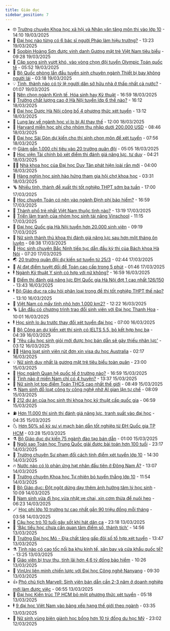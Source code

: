```yaml
---
title: Giáo dục
sidebar_position: 7
---
```


<!-- vnexpress-giao-duc:START -->
- 🤓 [Trường chuyên Khoa học xã hội và Nhân văn tăng môn thi vào lớp 10](https://vnexpress.net/truong-chuyen-khoa-hoc-xa-hoi-va-nhan-van-tang-mon-thi-vao-lop-10-4863363.html) - 14:10 19/03/2025
- 🦆 [Đại học nào từng có 6 bác sĩ người Pháp làm hiệu trưởng?](https://vnexpress.net/dai-hoc-nao-tung-co-6-bac-si-nguoi-phap-lam-hieu-truong-4863286.html) - 13:23 19/03/2025
- 🦩 [Soobin Hoàng Sơn được vinh danh Gương mặt trẻ Việt Nam tiêu biểu](https://vnexpress.net/soobin-hoang-son-duoc-vinh-danh-guong-mat-tre-viet-nam-tieu-bieu-4863267.html) - 09:28 19/03/2025
- 🌮 [Cặp song sinh vượt khó, vào vòng chọn đội tuyển Olympic Toán quốc tế](https://vnexpress.net/cap-song-sinh-vuot-kho-vao-vong-chon-doi-tuyen-olympic-toan-quoc-te-4863072.html) - 05:52 19/03/2025
- 🔭 [Bộ Quốc phòng lần đầu tuyển sinh chuyên ngành Thiết bị bay không người lái](https://vnexpress.net/bo-quoc-phong-lan-dau-tuyen-sinh-chuyen-nganh-thiet-bi-bay-khong-nguoi-lai-4863127.html) - 03:18 19/03/2025
- 💡 [Tỉnh, thành nào có tỷ lệ người dân sở hữu nhà ở thấp nhất cả nước?](https://vnexpress.net/tinh-thanh-nao-co-ty-le-nguoi-dan-so-huu-nha-o-thap-nhat-ca-nuoc-4862974.html) - 01:07 19/03/2025
- 🥰 [Nên chọn ngành Kinh tế, Hóa sinh hay Kỹ thuật](https://vnexpress.net/nen-chon-nganh-kinh-te-hoa-sinh-hay-ky-thuat-4856451.html) - 16:59 18/03/2025
- 🐲 [Trường chất lượng cao ở Hà Nội tuyển lớp 6 thế nào?](https://vnexpress.net/truong-chat-luong-cao-o-ha-noi-tuyen-lop-6-the-nao-4862203.html) - 16:12 18/03/2025
- 🦒 [Đại học Dược Hà Nội công bố 4 phương thức xét tuyển](https://vnexpress.net/dai-hoc-duoc-ha-noi-cong-bo-4-phuong-thuc-xet-tuyen-4862879.html) - 13:12 18/03/2025
- 🦆 [Lung lay về ngành học vì lo bị AI thay thế](https://vnexpress.net/lung-lay-ve-nganh-hoc-vi-lo-bi-ai-thay-the-4862417.html) - 12:00 18/03/2025
- 🧰 [Harvard miễn học phí cho nhóm thu nhập dưới 200.000 USD](https://vnexpress.net/harvard-mien-hoc-phi-cho-nhom-thu-nhap-duoi-200-000-usd-4862882.html) - 08:46 18/03/2025
- 🐘 [Đại học Sài Gòn dự kiến cho thí sinh chọn môn để xét tuyển](https://vnexpress.net/dai-hoc-sai-gon-du-kien-cho-thi-sinh-chon-mon-de-xet-tuyen-4862762.html) - 07:56 18/03/2025
- 🤓 [Giảm gần 1.000 chỉ tiêu vào 20 trường quân đội](https://vnexpress.net/giam-gan-1-000-chi-tieu-vao-20-truong-quan-doi-4862658.html) - 05:05 18/03/2025
- 🧰 [Học viện Tài chính bỏ xét điểm thi đánh giá năng lực, tư duy](https://vnexpress.net/hoc-vien-tai-chinh-bo-xet-diem-thi-danh-gia-nang-luc-tu-duy-4862324.html) - 04:21 18/03/2025
- 🧑‍💻 [Nhà khoa học của Đại học Duy Tân phát hiện loài rắn mới](https://vnexpress.net/nha-khoa-hoc-cua-dai-hoc-duy-tan-phat-hien-loai-ran-moi-4862659.html) - 04:00 18/03/2025
- 🫶 [Hàng nghìn học sinh hào hứng tham gia hội chợ khoa học](https://vnexpress.net/hang-nghin-hoc-sinh-hao-hung-tham-gia-hoi-cho-khoa-hoc-4861971.html) - 03:31 18/03/2025
- 🪜 [Nhiều tỉnh, thành đề xuất thi tốt nghiệp THPT sớm ba tuần](https://vnexpress.net/nhieu-tinh-thanh-de-xuat-thi-tot-nghiep-thpt-som-ba-tuan-4862515.html) - 17:00 17/03/2025
- 🎊 [Học chuyên Toán có nên vào ngành Định phí bảo hiểm?](https://vnexpress.net/hoc-chuyen-toan-co-nen-vao-nganh-dinh-phi-bao-hiem-4860967.html) - 16:59 17/03/2025
- 🧐 [Thành phố trẻ nhất Việt Nam thuộc tỉnh nào?](https://vnexpress.net/thanh-pho-tre-nhat-viet-nam-thuoc-tinh-nao-4862460.html) - 13:19 17/03/2025
- 🌈 [Triển lãm tranh của nhóm học sinh tài năng Vinschool](https://vnexpress.net/trien-lam-tranh-cua-nhom-hoc-sinh-tai-nang-vinschool-4862446.html) - 11:15 17/03/2025
- 🥰 [Đại học Quốc gia Hà Nội tuyển hơn 20.000 sinh viên](https://vnexpress.net/dai-hoc-quoc-gia-ha-noi-tuyen-hon-20-000-sinh-vien-4862201.html) - 09:19 17/03/2025
- 🎡 [Nữ sinh thành thủ khoa thi đánh giá năng lực sau hơn một tháng ôn luyện](https://vnexpress.net/nu-sinh-thanh-thu-khoa-thi-danh-gia-nang-luc-sau-hon-mot-thang-on-luyen-4862281.html) - 08:38 17/03/2025
- 🎊 [Học sinh chuyên Bắc Ninh tiếp tục dẫn đầu kỳ thi của Bách khoa Hà Nội](https://vnexpress.net/pho-diem-thi-danh-gia-tu-duy-bach-khoa-dot-2-nam-2025-4862312.html) - 07:20 17/03/2025
- 🌏 [20 trường quân đội dự kiến sơ tuyển từ 25/3](https://vnexpress.net/20-truong-quan-doi-du-kien-so-tuyen-tu-25-3-4862124.html) - 02:44 17/03/2025
- 🥸 [AI đạt điểm tuyệt đối đề Toán cao cấp trong 5 phút](https://vnexpress.net/ai-dat-diem-tuyet-doi-de-toan-cao-cap-trong-5-phut-4862082.html) - 01:46 17/03/2025
- 🕴 [Ngành Kỹ thuật Y sinh có hợp với nữ không?](https://vnexpress.net/nganh-ky-thuat-y-sinh-co-hop-voi-nu-khong-4859346.html) - 16:59 16/03/2025
- 💂 [Điểm thi đánh giá năng lực ĐH Quốc gia Hà Nội đợt 1 cao nhất 126/150](https://vnexpress.net/pho-diem-thi-danh-gia-nang-luc-hsa-dot-1-nam-2025-4862021.html) - 13:43 16/03/2025
- 🕴 [Bộ Giáo dục ra câu hỏi phân loại trong đề thi tốt nghiệp THPT thế nào?](https://vnexpress.net/cau-hoi-thuc-te-trong-de-thi-tot-nghiep-thpt-2025-nhu-the-nao-4861994.html) - 13:10 16/03/2025
- 🌋 [Việt Nam có mấy tỉnh nhỏ hơn 1.000 km2?](https://vnexpress.net/viet-nam-co-may-tinh-nho-hon-1-000-km2-4862018.html) - 12:22 16/03/2025
- 🪜 [Lần đầu có chương trình trao đổi sinh viên với Đại học Thanh Hoa](https://vnexpress.net/lan-dau-co-chuong-trinh-trao-doi-sinh-vien-voi-dai-hoc-thanh-hoa-4861988.html) - 10:01 16/03/2025
- 🕴 [Học sinh lo âu trước thay đổi xét tuyển đại học](https://vnexpress.net/hoc-sinh-lo-au-truoc-thay-doi-xet-tuyen-dai-hoc-4861863.html) - 07:00 16/03/2025
- 🎃 [Bộ Công an dự kiến xét thí sinh có IELTS 5.5, bỏ kết hợp học bạ](https://vnexpress.net/huong-dan-so-tuyen-xet-tuyen-khoi-truong-cong-an-nam-2025-4861926.html) - 04:39 16/03/2025
- 🦏 [&#39;Yêu cầu học sinh giỏi mới được học bán dẫn sẽ gây thiếu nhân lực&#39;](https://vnexpress.net/yeu-cau-hoc-sinh-gioi-moi-duoc-hoc-ban-dan-se-gay-thieu-nhan-luc-4861721.html) - 03:12 16/03/2025
- 🧑‍🏫 [Hàng loạt sinh viên rút đơn xin visa du học Australia](https://vnexpress.net/hang-loat-sinh-vien-rut-don-xin-visa-du-hoc-australia-4861873.html) - 02:17 16/03/2025
- 💡 [Nữ sinh duy nhất là gương mặt trẻ tiêu biểu toàn quân](https://vnexpress.net/nu-sinh-duy-nhat-la-guong-mat-tre-tieu-bieu-toan-quan-4861738.html) - 23:00 15/03/2025
- 🐎 [Học ngành Quan hệ quốc tế ở trường nào?](https://vnexpress.net/hoc-nganh-quan-he-quoc-te-o-truong-nao-4861059.html) - 16:59 15/03/2025
- 🧰 [Tỉnh nào ở miền Nam chỉ có 4 huyện?](https://vnexpress.net/tinh-nao-o-mien-nam-chi-co-4-huyen-4861796.html) - 13:37 15/03/2025
- 🙉 [Nữ sinh lọt top điểm Toán THCS cao nhất thế giới](https://vnexpress.net/nu-sinh-lot-top-diem-toan-thcs-cao-nhat-the-gioi-4861697.html) - 08:49 15/03/2025
- ⚗️ [Nam sinh đỗ loạt công ty công nghệ nhờ AI gian lận tự chế](https://vnexpress.net/nam-sinh-do-loat-cong-ty-cong-nghe-nho-ai-gian-lan-tu-che-4861733.html) - 08:09 15/03/2025
- 🌝 [212 dự án của học sinh thi khoa học kỹ thuật cấp quốc gia](https://vnexpress.net/212-du-an-cua-hoc-sinh-thi-khoa-hoc-ky-thuat-cap-quoc-gia-4861637.html) - 06:59 15/03/2025
- ⛽️ [Hơn 11.000 thí sinh thi đánh giá năng lực, tranh suất vào đại học](https://vnexpress.net/hon-11-000-thi-sinh-thi-danh-gia-nang-luc-tranh-suat-vao-dai-hoc-4861616.html) - 04:35 15/03/2025
- 🌜 [Hơn 50% số kỹ sư vi mạch bán dẫn tốt nghiệp từ ĐH Quốc gia TP HCM](https://vnexpress.net/hon-50-so-ky-su-vi-mach-ban-dan-tot-nghiep-tu-dh-quoc-gia-tp-hcm-4861316.html) - 03:28 15/03/2025
- ⚗️ [Bộ Giáo dục dự kiến 75 ngành đào tạo bán dẫn](https://vnexpress.net/bo-giao-duc-du-kien-75-nganh-dao-tao-ban-dan-4861504.html) - 01:00 15/03/2025
- 🧰 [Ngôi sao Toán học Trung Quốc giải được bài toán hơn 100 tuổi](https://vnexpress.net/ngoi-sao-toan-hoc-trung-quoc-giai-duoc-bai-toan-hon-100-tuoi-4861544.html) - 23:17 14/03/2025
- 🤗 [Trường chuyên Sư phạm đổi cách tính điểm xét tuyển lớp 10](https://vnexpress.net/truong-chuyen-su-pham-doi-cach-tinh-diem-xet-tuyen-lop-10-4861509.html) - 14:30 14/03/2025
- 🔥 [Nước nào có lò phản ứng hạt nhân đầu tiên ở Đông Nam Á?](https://vnexpress.net/nuoc-nao-co-lo-phan-ung-hat-nhan-dau-tien-o-dong-nam-a-4861489.html) - 13:07 14/03/2025
- 💪 [Trường chuyên Khoa học Tự nhiên bỏ tuyển thẳng lớp 10](https://vnexpress.net/lich-thi-lop-10-chuyen-khoa-hoc-tu-nhien-nam-2025-4861483.html) - 11:54 14/03/2025
- 💂 [Bộ Giáo dục: Đột ngột dừng dạy thêm ảnh hưởng tâm lý học sinh](https://vnexpress.net/bo-giao-duc-dot-ngot-dung-day-them-anh-huong-tam-ly-hoc-sinh-4861442.html) - 10:09 14/03/2025
- 🌮 [Nam sinh vừa đi học vừa nhặt ve chai, xin cơm thừa để nuôi heo](https://vnexpress.net/nam-sinh-vua-di-hoc-vua-nhat-ve-chai-xin-com-thua-de-nuoi-heo-4860530.html) - 06:23 14/03/2025
- 🪄 [Học phí lớp 10 trường tư cao nhất gần 90 triệu đồng mỗi tháng](https://vnexpress.net/hoc-phi-lop-10-truong-tu-cao-nhat-gan-90-trieu-dong-moi-thang-4860841.html) - 03:58 14/03/2025
- 🎡 [Cậu học trò 10 tuổi gây sốt khi hát dân ca](https://vnexpress.net/cau-hoc-tro-10-tuoi-gay-sot-khi-hat-dan-ca-4859941.html) - 23:18 13/03/2025
- 🌈 [&#39;Bậc tiểu học chưa cần quan tâm điểm số, thành tích&#39;](https://vnexpress.net/bac-tieu-hoc-chua-can-quan-tam-diem-so-thanh-tich-4860906.html) - 14:56 13/03/2025
- 🎊 [Trường Đại học Mỏ - Địa chất tăng gấp đôi số tổ hợp xét tuyển](https://vnexpress.net/truong-dai-hoc-mo-dia-chat-tang-gap-doi-so-to-hop-xet-tuyen-4860804.html) - 13:47 13/03/2025
- ⚗️ [Tỉnh nào có cao tốc nối ba khu kinh tế, sân bay và cửa khẩu quốc tế?](https://vnexpress.net/tinh-nao-co-cao-toc-noi-ba-khu-kinh-te-san-bay-va-cua-khau-quoc-te-4860870.html) - 13:25 13/03/2025
- 🌁 [Giáo viên bị truy thu, tính lãi hơn 4,6 tỷ đồng bảo hiểm](https://vnexpress.net/giao-vien-bi-truy-thu-tinh-lai-hon-4-6-ty-dong-bao-hiem-4860859.html) - 10:26 13/03/2025
- 🦏 [VinUni liên minh chiến lược với Đại học Công nghệ Nanyang](https://vnexpress.net/vinuni-lien-minh-chien-luoc-voi-dai-hoc-cong-nghe-nanyang-4860949.html) - 09:30 13/03/2025
- 👍 [Phó chủ tịch Marvell: Sinh viên bán dẫn cần 2-3 năm ở doanh nghiệp mới làm được việc](https://vnexpress.net/pho-chu-tich-marvell-sinh-vien-ban-dan-can-2-3-nam-o-doanh-nghiep-moi-lam-duoc-viec-4860702.html) - 06:55 13/03/2025
- 🌈 [Đại học Kiến trúc TP HCM bỏ một phương thức xét tuyển](https://vnexpress.net/dai-hoc-kien-truc-tp-hcm-bo-mot-phuong-thuc-xet-tuyen-4860820.html) - 05:18 13/03/2025
- 🕴 [9 đại học Việt Nam vào bảng xếp hạng thế giới theo ngành](https://vnexpress.net/9-dai-hoc-viet-nam-vao-bang-xep-hang-the-gioi-theo-nganh-4860761.html) - 03:35 13/03/2025
- 🧰 [Nữ sinh vùng biên giành học bổng hơn 10 tỷ đồng du học Mỹ](https://vnexpress.net/nu-sinh-vung-bien-gianh-hoc-bong-hon-10-ty-dong-du-hoc-my-4858967.html) - 23:02 12/03/2025<!-- vnexpress-giao-duc:END -->
